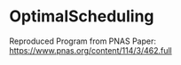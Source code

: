 # OptimalScheduling
Reproduced Program from PNAS Paper: https://www.pnas.org/content/114/3/462.full
